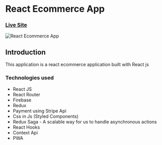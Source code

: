 # React Ecommerce App

### [Live Site](https://crwn-ecommerce-app.herokuapp.com)

![React Ecommerce App](https://i.imgur.com/DlNU332.png)

## Introduction

This application is a react ecommerce application built with React js

### Technologies used

- React JS
- React Router
- Firebase
- Redux
- Payment using Stripe Api
- Css in Js (Styled Components)
- Redux Saga - A scalable way for us to handle asynchronous actions
- React Hooks
- Context Api
- PWA
